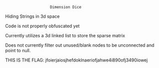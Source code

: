                        Dimension Dice

Hiding Strings in 3d space

Code is not properly obfuscated yet

Currently utilizes a 3d linked list to store the sparse matrix

Does not currently filter out unused/blank nodes to be unconnected
and point to null.


THIS IS THE FLAG: jfoierjaiosjhefdoklnaeriofjahwe4i890ofj3490iowej